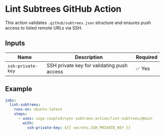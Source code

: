 # Lint Subtrees GitHub Action

This action validates `.github/subtrees.json` structure and ensures push access to listed remote URLs via SSH.

## Inputs

| Name             | Description                                 | Required |
|------------------|---------------------------------------------|----------|
| `ssh-private-key`| SSH private key for validating push access  | ✅ Yes   |

## Example

```yaml
jobs:
  lint-subtrees:
    runs-on: ubuntu-latest
    steps:
      - uses: usgs-coupled/sync-subtrees-action/lint-subtrees/@main
        with:
          ssh-private-key: ${{ secrets.SSH_PRIVATE_KEY }}
